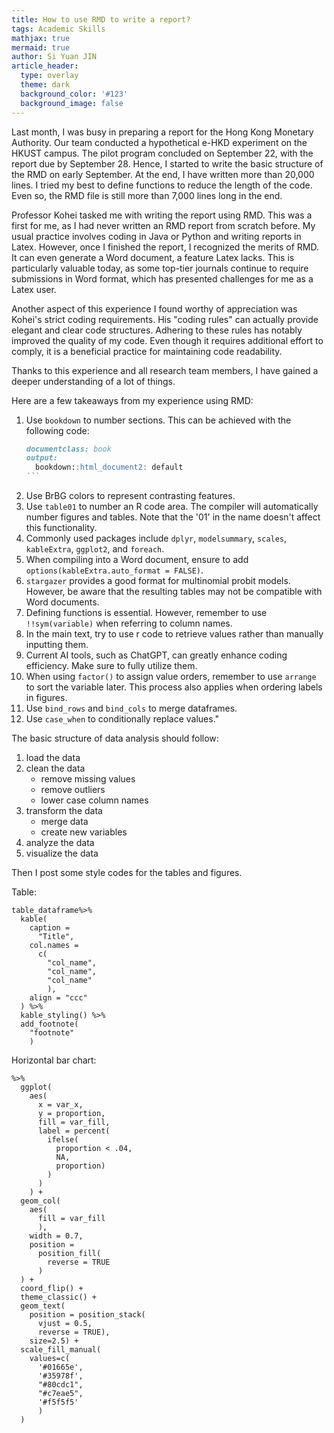 ```yaml
---
title: How to use RMD to write a report?
tags: Academic Skills
mathjax: true
mermaid: true
author: Si Yuan JIN
article_header:
  type: overlay
  theme: dark
  background_color: '#123'
  background_image: false
---
```


Last month, I was busy in preparing a report for the Hong Kong Monetary Authority. Our team conducted a hypothetical e-HKD experiment on the HKUST campus. The pilot program concluded on September 22, with the report due by September 28. Hence, I started to write the basic structure of the RMD on early September. At the end, I have written more than 20,000 lines. I tried my best to define functions to reduce the length of the code. Even so, the RMD file is still more than 7,000 lines long in the end.

Professor Kohei tasked me with writing the report using RMD. This was a first for me, as I had never written an RMD report from scratch before. My usual practice involves coding in Java or Python and writing reports in Latex. However, once I finished the report, I recognized the merits of RMD. It can even generate a Word document, a feature Latex lacks. This is particularly valuable today, as some top-tier journals continue to require submissions in Word format, which has presented challenges for me as a Latex user.

Another aspect of this experience I found worthy of appreciation was Kohei's strict coding requirements. His "coding rules" can actually provide elegant and clear code structures. Adhering to these rules has notably improved the quality of my code. Even though it requires additional effort to comply, it is a beneficial practice for maintaining code readability.

Thanks to this experience and all research team members, I have gained a deeper understanding of a lot of things. 

Here are a few takeaways from my experience using RMD:

1. Use `bookdown` to number sections. This can be achieved with the following code:
   ````markdown
   documentclass: book
   output:
     bookdown::html_document2: default
   ```
2. Use BrBG colors to represent contrasting features.
3. Use `table01` to number an R code area. The compiler will automatically number figures and tables. Note that the '01' in the name doesn't affect this functionality.
4. Commonly used packages include `dplyr`, `modelsummary`, `scales`, `kableExtra`, `ggplot2`, and `foreach`.
5. When compiling into a Word document, ensure to add `options(kableExtra.auto_format = FALSE)`.
6. `stargazer` provides a good format for multinomial probit models. However, be aware that the resulting tables may not be compatible with Word documents.
7. Defining functions is essential. However, remember to use `!!sym(variable)` when referring to column names.
8. In the main text, try to use r code to retrieve values rather than manually inputting them.
9. Current AI tools, such as ChatGPT, can greatly enhance coding efficiency. Make sure to fully utilize them.
10. When using `factor()` to assign value orders, remember to use `arrange` to sort the variable later. This process also applies when ordering labels in figures.
11. Use `bind_rows` and `bind_cols` to merge dataframes.
12. Use `case_when` to conditionally replace values."



The basic structure of data analysis should follow:
1. load the data
2. clean the data
    - remove missing values
    - remove outliers
    - lower case column names
3. transform the data
    - merge data
    - create new variables
4. analyze the data
5. visualize the data


Then I post some style codes for the tables and figures.

Table:
```
table_dataframe%>%
  kable(
    caption = 
      "Title",
    col.names = 
      c(
        "col_name",
        "col_name",
        "col_name"
        ),
    align = "ccc"
  ) %>%
  kable_styling() %>%
  add_footnote(
    "footnote"
    )
```

Horizontal bar chart:
```
%>%
  ggplot(
    aes(
      x = var_x,
      y = proportion,
      fill = var_fill,
      label = percent(
        ifelse(
          proportion < .04,
          NA,
          proportion)
        )
      )
    ) +
  geom_col(
    aes(
      fill = var_fill
      ),
    width = 0.7,
    position = 
      position_fill(
        reverse = TRUE
      )
  ) + 
  coord_flip() +
  theme_classic() + 
  geom_text(
    position = position_stack(
      vjust = 0.5,
      reverse = TRUE),
    size=2.5) +
  scale_fill_manual(
    values=c(
      '#01665e',
      '#35978f',
      "#80cdc1",
      "#c7eae5",
      '#f5f5f5'
      )
  ) 
```



